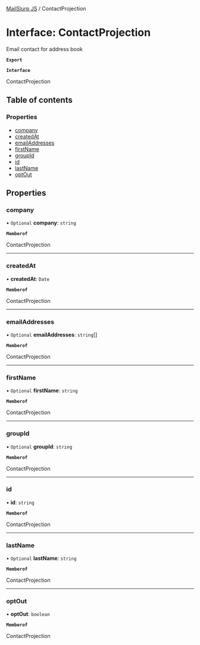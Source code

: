 [MailSlurp JS](../README.md) / ContactProjection

# Interface: ContactProjection

Email contact for address book

**`Export`**

**`Interface`**

ContactProjection

## Table of contents

### Properties

- [company](ContactProjection.md#company)
- [createdAt](ContactProjection.md#createdat)
- [emailAddresses](ContactProjection.md#emailaddresses)
- [firstName](ContactProjection.md#firstname)
- [groupId](ContactProjection.md#groupid)
- [id](ContactProjection.md#id)
- [lastName](ContactProjection.md#lastname)
- [optOut](ContactProjection.md#optout)

## Properties

### company

• `Optional` **company**: `string`

**`Memberof`**

ContactProjection

___

### createdAt

• **createdAt**: `Date`

**`Memberof`**

ContactProjection

___

### emailAddresses

• `Optional` **emailAddresses**: `string`[]

**`Memberof`**

ContactProjection

___

### firstName

• `Optional` **firstName**: `string`

**`Memberof`**

ContactProjection

___

### groupId

• `Optional` **groupId**: `string`

**`Memberof`**

ContactProjection

___

### id

• **id**: `string`

**`Memberof`**

ContactProjection

___

### lastName

• `Optional` **lastName**: `string`

**`Memberof`**

ContactProjection

___

### optOut

• **optOut**: `boolean`

**`Memberof`**

ContactProjection
